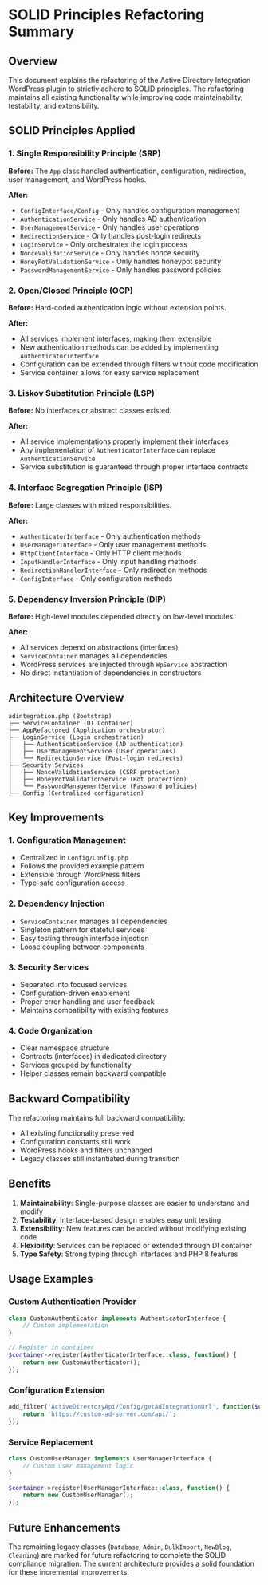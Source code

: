 # SOLID Principles Refactoring Summary

## Overview

This document explains the refactoring of the Active Directory Integration WordPress plugin to strictly adhere to SOLID principles. The refactoring maintains all existing functionality while improving code maintainability, testability, and extensibility.

## SOLID Principles Applied

### 1. Single Responsibility Principle (SRP)

**Before:** The `App` class handled authentication, configuration, redirection, user management, and WordPress hooks.

**After:** 
- `ConfigInterface/Config` - Only handles configuration management
- `AuthenticationService` - Only handles AD authentication
- `UserManagementService` - Only handles user operations
- `RedirectionService` - Only handles post-login redirects
- `LoginService` - Only orchestrates the login process
- `NonceValidationService` - Only handles nonce security
- `HoneyPotValidationService` - Only handles honeypot security
- `PasswordManagementService` - Only handles password policies

### 2. Open/Closed Principle (OCP)

**Before:** Hard-coded authentication logic without extension points.

**After:** 
- All services implement interfaces, making them extensible
- New authentication methods can be added by implementing `AuthenticatorInterface`
- Configuration can be extended through filters without code modification
- Service container allows for easy service replacement

### 3. Liskov Substitution Principle (LSP)

**Before:** No interfaces or abstract classes existed.

**After:** 
- All service implementations properly implement their interfaces
- Any implementation of `AuthenticatorInterface` can replace `AuthenticationService`
- Service substitution is guaranteed through proper interface contracts

### 4. Interface Segregation Principle (ISP)

**Before:** Large classes with mixed responsibilities.

**After:** 
- `AuthenticatorInterface` - Only authentication methods
- `UserManagerInterface` - Only user management methods
- `HttpClientInterface` - Only HTTP client methods
- `InputHandlerInterface` - Only input handling methods
- `RedirectionHandlerInterface` - Only redirection methods
- `ConfigInterface` - Only configuration methods

### 5. Dependency Inversion Principle (DIP)

**Before:** High-level modules depended directly on low-level modules.

**After:** 
- All services depend on abstractions (interfaces)
- `ServiceContainer` manages all dependencies
- WordPress services are injected through `WpService` abstraction
- No direct instantiation of dependencies in constructors

## Architecture Overview

```
adintegration.php (Bootstrap)
├── ServiceContainer (DI Container)
├── AppRefactored (Application orchestrator)
├── LoginService (Login orchestration)
│   ├── AuthenticationService (AD authentication)
│   ├── UserManagementService (User operations)
│   └── RedirectionService (Post-login redirects)
├── Security Services
│   ├── NonceValidationService (CSRF protection)
│   ├── HoneyPotValidationService (Bot protection)
│   └── PasswordManagementService (Password policies)
└── Config (Centralized configuration)
```

## Key Improvements

### 1. Configuration Management
- Centralized in `Config/Config.php`
- Follows the provided example pattern
- Extensible through WordPress filters
- Type-safe configuration access

### 2. Dependency Injection
- `ServiceContainer` manages all dependencies
- Singleton pattern for stateful services
- Easy testing through interface injection
- Loose coupling between components

### 3. Security Services
- Separated into focused services
- Configuration-driven enablement
- Proper error handling and user feedback
- Maintains compatibility with existing features

### 4. Code Organization
- Clear namespace structure
- Contracts (interfaces) in dedicated directory
- Services grouped by functionality
- Helper classes remain backward compatible

## Backward Compatibility

The refactoring maintains full backward compatibility:
- All existing functionality preserved
- Configuration constants still work
- WordPress hooks and filters unchanged
- Legacy classes still instantiated during transition

## Benefits

1. **Maintainability**: Single-purpose classes are easier to understand and modify
2. **Testability**: Interface-based design enables easy unit testing
3. **Extensibility**: New features can be added without modifying existing code
4. **Flexibility**: Services can be replaced or extended through DI container
5. **Type Safety**: Strong typing through interfaces and PHP 8 features

## Usage Examples

### Custom Authentication Provider
```php
class CustomAuthenticator implements AuthenticatorInterface {
    // Custom implementation
}

// Register in container
$container->register(AuthenticatorInterface::class, function() {
    return new CustomAuthenticator();
});
```

### Configuration Extension
```php
add_filter('ActiveDirectoryApi/Config/getAdIntegrationUrl', function($url) {
    return 'https://custom-ad-server.com/api/';
});
```

### Service Replacement
```php
class CustomUserManager implements UserManagerInterface {
    // Custom user management logic
}

$container->register(UserManagerInterface::class, function() {
    return new CustomUserManager();
});
```

## Future Enhancements

The remaining legacy classes (`Database`, `Admin`, `BulkImport`, `NewBlog`, `Cleaning`) are marked for future refactoring to complete the SOLID compliance migration. The current architecture provides a solid foundation for these incremental improvements.